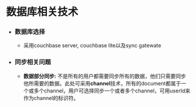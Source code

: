# 数据库相关技术

- ### 数据库选择
  - 采用couchbase server, couchbase lite以及sync gatewate

- ### 同步相关问题
  - **数据部分同步:** 不是所有的用户都需要同步所有的数据，他们只需要同步他所需要的数据。此处可采用**channel**技术，所有的document都属于一个或多个channel，用户可选择同步一个或者多个channel，可用userId来作为channel的标识符。
